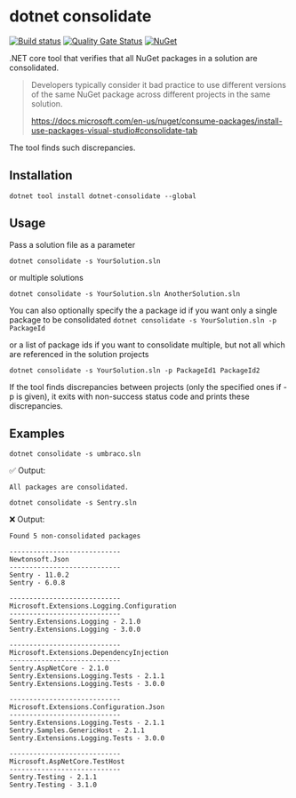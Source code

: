 # dotnet consolidate

[![Build status](https://ci.appveyor.com/api/projects/status/k8hwnc4d6d897vc8?svg=true)](https://ci.appveyor.com/project/olsh/dotnet-consolidate)
[![Quality Gate Status](https://sonarcloud.io/api/project_badges/measure?project=dotnet-consolidate&metric=alert_status)](https://sonarcloud.io/dashboard?id=dotnet-consolidate)
[![NuGet](https://img.shields.io/nuget/v/dotnet-consolidate.svg)](https://www.nuget.org/packages/dotnet-consolidate/)

.NET core tool that verifies that all NuGet packages in a solution are consolidated.

> Developers typically consider it bad practice to use different versions of the same NuGet package across different projects in the same solution. 
> 
> https://docs.microsoft.com/en-us/nuget/consume-packages/install-use-packages-visual-studio#consolidate-tab

The tool finds such discrepancies.

## Installation

`dotnet tool install dotnet-consolidate --global`

## Usage

Pass a solution file as a parameter

`dotnet consolidate -s YourSolution.sln`

or multiple solutions

`dotnet consolidate -s YourSolution.sln AnotherSolution.sln`

You can also optionally specify the a package id if you want only a single package to be consolidated
`dotnet consolidate -s YourSolution.sln -p PackageId`

or a list of package ids if you want to consolidate multiple, but not all which are referenced in the solution projects

`dotnet consolidate -s YourSolution.sln -p PackageId1 PackageId2`

If the tool finds discrepancies between projects (only the specified ones if -p is given), it exits with non-success status code and prints these discrepancies.

## Examples

`dotnet consolidate -s umbraco.sln`

:white_check_mark: Output:

```
All packages are consolidated.
```

`dotnet consolidate -s Sentry.sln`

:x: Output:

```
Found 5 non-consolidated packages

----------------------------
Newtonsoft.Json
----------------------------
Sentry - 11.0.2
Sentry - 6.0.8

----------------------------
Microsoft.Extensions.Logging.Configuration
----------------------------
Sentry.Extensions.Logging - 2.1.0
Sentry.Extensions.Logging - 3.0.0

----------------------------
Microsoft.Extensions.DependencyInjection
----------------------------
Sentry.AspNetCore - 2.1.0
Sentry.Extensions.Logging.Tests - 2.1.1
Sentry.Extensions.Logging.Tests - 3.0.0

----------------------------
Microsoft.Extensions.Configuration.Json
----------------------------
Sentry.Extensions.Logging.Tests - 2.1.1
Sentry.Samples.GenericHost - 2.1.1
Sentry.Extensions.Logging.Tests - 3.0.0

----------------------------
Microsoft.AspNetCore.TestHost
----------------------------
Sentry.Testing - 2.1.1
Sentry.Testing - 3.1.0
```
